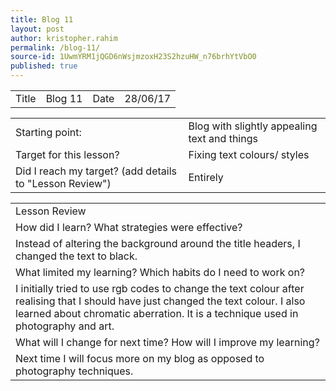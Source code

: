 ```yaml
---
title: Blog 11
layout: post
author: kristopher.rahim
permalink: /blog-11/
source-id: 1UwmYRM1jQGD6nWsjmzoxH23S2hzuHW_n76brhYtVbO0
published: true
---
```

<table>
  <tr>
    <td>Title</td>
    <td>Blog 11</td>
    <td>Date</td>
    <td>28/06/17</td>
  </tr>
</table>


<table>
  <tr>
    <td>Starting point:</td>
    <td>Blog with slightly appealing text and things</td>
  </tr>
  <tr>
    <td>Target for this lesson?</td>
    <td>Fixing text colours/ styles</td>
  </tr>
  <tr>
    <td>Did I reach my target? 
(add details to "Lesson Review")</td>
    <td>Entirely</td>
  </tr>
</table>


<table>
  <tr>
    <td>Lesson Review</td>
  </tr>
  <tr>
    <td>How did I learn? What strategies were effective? </td>
  </tr>
  <tr>
    <td>Instead of altering the background around the title headers, I changed the text to black.</td>
  </tr>
  <tr>
    <td>What limited my learning? Which habits do I need to work on? </td>
  </tr>
  <tr>
    <td>I initially tried to use rgb codes to change the text colour after realising that I should have just changed the text colour. I also learned about chromatic aberration. It is a technique used in photography and art. </td>
  </tr>
  <tr>
    <td>What will I change for next time? How will I improve my learning?</td>
  </tr>
  <tr>
    <td>Next time I will focus more on my blog as opposed to photography techniques.</td>
  </tr>
</table>


